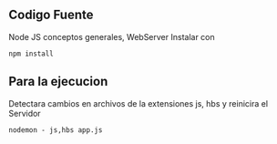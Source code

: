## Codigo Fuente
Node JS conceptos generales, WebServer
Instalar con 
```
npm install
```
## Para la ejecucion
Detectara cambios en archivos de la extensiones js, hbs y reinicira el Servidor
```
nodemon - js,hbs app.js
```